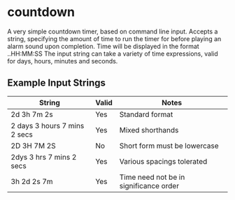 # countdown

A very simple countdown timer, based on command line input.
Accepts a string, specifying the amount of time to run the timer for before playing an alarm sound upon completion.
Time will be displayed in the format ..HH:MM:SS
The input string can take a variety of time expressions, valid for days, hours, minutes and seconds.

## Example Input Strings

| String | Valid | Notes |
|---|---|---|
2d 3h 7m 2s| Yes | Standard format
2 days 3 hours 7 mins 2 secs | Yes | Mixed shorthands
2D 3H 7M 2S| No | Short form must be lowercase
2dys 3 hrs 7  mins 2     secs | Yes | Various spacings tolerated
3h 2d 2s 7m | Yes | Time need not be in  significance order

